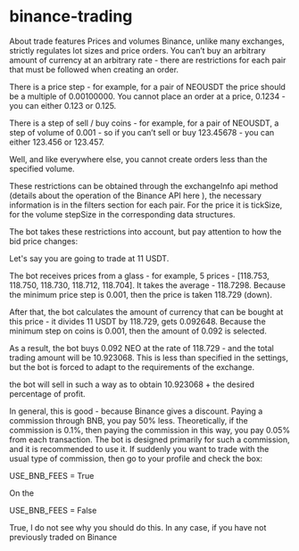 # binance-trading
About trade features
Prices and volumes
Binance, unlike many exchanges, strictly regulates lot sizes and price orders. You can’t buy an arbitrary amount of currency at an arbitrary rate - there are restrictions for each pair that must be followed when creating an order.

There is a price step - for example, for a pair of NEOUSDT the price should be a multiple of 0.00100000. You cannot place an order at a price, 0.1234 - you can either 0.123 or 0.125.

There is a step of sell / buy coins - for example, for a pair of NEOUSDT, a step of volume of 0.001 - so if you can’t sell or buy 123.45678 - you can either 123.456 or 123.457.

Well, and like everywhere else, you cannot create orders less than the specified volume.

These restrictions can be obtained through the exchangeInfo api method (details about the operation of the Binance API here ), the necessary information is in the filters section for each pair. For the price it is tickSize, for the volume stepSize in the corresponding data structures.

The bot takes these restrictions into account, but pay attention to how the bid price changes:

Let's say you are going to trade at 11 USDT.

The bot receives prices from a glass - for example, 5 prices - [118.753, 118.750, 118.730, 118.712, 118.704]. It takes the average -   118.7298. Because the minimum price step is 0.001, then the price is taken 118.729 (down).

After that, the bot calculates the amount of currency that can be bought at this price - it divides 11 USDT by 118.729, gets 0.092648. Because the minimum step on coins is 0.001, then the amount of 0.092 is selected.

As a result, the bot buys 0.092 NEO at the rate of 118.729 - and the total trading amount will be 10.923068. This is less than specified in the settings, but the bot is forced to adapt to the requirements of the exchange.

the bot will sell in such a way as to obtain 10.923068 + the desired percentage of profit.

In general, this is good - because Binance gives a discount. Paying a commission through BNB, you pay 50% less. Theoretically, if the commission is 0.1%, then paying the commission in this way, you pay 0.05% from each transaction. The bot is designed primarily for such a commission, and it is recommended to use it. If suddenly you want to trade with the usual type of commission, then go to your profile and check the box:

USE_BNB_FEES = True

On the

USE_BNB_FEES = False  

True, I do not see why you should do this. In any case, if you have not previously traded on Binance
